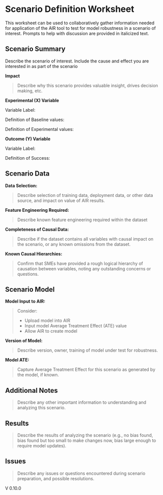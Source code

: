# Scenario Definition Worksheet 

This worksheet can be used to collaboratively gather information needed for application of the AIR tool to test for model robustness in a scenario of interest. Prompts to help with discussion are provided in italicized text.

## Scenario Summary

Describe the scenario of interest. Include the cause and effect you are interested in as part of the scenario

**Impact**
> Describe why this scenario provides valuable insight, drives decision making, etc.

**Experimental (X) Variable**

Variable Label:

Definition of Baseline values:

Definition of  Experimental values:

**Outcome (Y) Variable**

Variable Label:

Definition of Success:

## Scenario Data

**Data Selection:**

> Describe selection of training data, deployment data, or other data source, and impact on value of AIR results.

**Feature Engineering Required:**

> Describe known feature engineering required within the dataset

**Completeness of Causal Data:**

> Describe if the dataset contains all variables with causal impact on the scenario, or any known omissions from the dataset.

**Known Causal Hierarchies:**

> Confirm that SMEs have provided a rough logical hierarchy of causation between variables, noting any outstanding concerns or questions.

## Scenario Model

**Model Input to AIR:**

> Consider: 
> -   Upload model into AIR
> -   Input model Average Treatment Effect (ATE) value
> -   Allow AIR to create model
   
**Version of Model:**

> Describe version, owner, training of model under test for robustness.

**Model ATE:**

> Capture Average Treatment Effect for this scenario as generated by the model, if known.

## Additional Notes

> Describe any other important information to understanding and analyzing this scenario.

## Results 

> Describe the results of analyzing the scenario (e.g., no bias found, bias found but too small to make changes now, bias large enough to require model updates).

## Issues

> Describe any issues or questions encountered during scenario preparation, and possible resolutions.


V 0.10.0
